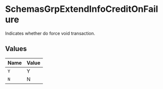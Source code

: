 # SchemasGrpExtendInfoCreditOnFailure

Indicates whether do force void transaction.



## Values

| Name  | Value |
| ----- | ----- |
| `Y`   | Y     |
| `N`   | N     |